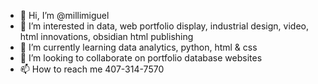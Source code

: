 - 👋 Hi, I’m @millimiguel
- 👀 I’m interested in data, web portfolio display, industrial design, video, html innovations, obsidian html publishing
- 🌱 I’m currently learning data analytics, python, html & css
- 💞️ I’m looking to collaborate on portfolio database websites
- 📫 How to reach me 407-314-7570

<!---
millimiguel/millimiguel is a ✨ special ✨ repository because its `README.md` (this file) appears on your GitHub profile.
You can click the Preview link to take a look at your changes.
--->
